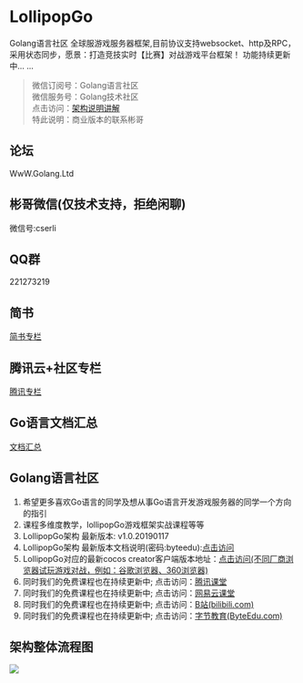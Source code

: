 # LollipopGo 
Golang语言社区  全球服游戏服务器框架,目前协议支持websocket、http及RPC，采用状态同步，愿景：打造竞技实时【比赛】对战游戏平台框架！ 功能持续更新中... ...
>微信订阅号：Golang语言社区<Br/>
>微信服务号：Golang技术社区<Br/>
>  点击访问：[架构说明讲解](http://www.byteedu.com/forum.php?mod=viewthread&tid=306)<Br/>
>  特此说明：商业版本的联系彬哥<Br/>


论坛
--------------
WwW.Golang.Ltd


彬哥微信(仅技术支持，拒绝闲聊)
--------------
微信号:cserli

QQ群
-----------
221273219

简书
-----------
[简书专栏](https://www.jianshu.com/u/9f8cf18345b5)

腾讯云+社区专栏
-----------
[腾讯专栏](https://cloud.tencent.com/developer/column/2170)

Go语言文档汇总
-----------
[文档汇总](http://www.byteedu.com/forum.php?mod=viewthread&tid=25)


Golang语言社区
-----------

<ol>
<li>希望更多喜欢Go语言的同学及想从事Go语言开发游戏服务器的同学一个方向的指引</li>
<li>课程多维度教学，lollipopGo游戏框架实战课程等等</li>
<li>LollipopGo架构 最新版本: v1.0.20190117</li>
<li>LollipopGo架构 最新版本文档说明(密码:byteedu):<a href="http://www.byteedu.com/bytedoc/web/#/item/index" target="_blank">点击访问</a></li>
<li> LollipopGo对应的最新cocos creator客户端版本地址：<a href="http://game1.golang.ltd/20190118/" target="_blank">点击访问(不同厂商浏览器试玩游戏对战，例如：谷歌浏览器、360浏览器)</a> </li>
<li>同时我们的免费课程也在持续更新中; 点击访问：<a href="http://gopher.ke.qq.com" target="_blank">腾讯课堂</a></li>
<li>同时我们的免费课程也在持续更新中; 点击访问：<a href="https://study.163.com/provider/400000000538037/index.htm?share=2&shareId=400000000538037" target="_blank">网易云课堂</a></li>
<li>同时我们的免费课程也在持续更新中; 点击访问：<a href="http://space.bilibili.com/389368547?" target="_blank">B站(bilibili.com)</a></li>
<li>同时我们的免费课程也在持续更新中; 点击访问：<a href="http://www.byteedu.com/forum.php?mod=forumdisplay&fid=36" target="_blank">字节教育(ByteEdu.com)</a></li>
</ol>



架构整体流程图
-----------
<img src="https://github.com/Golangltd/LollipopGo/blob/master/vender/src/LollipopGo/LollipopGo/xmind/LollipopGo%E6%9E%B6%E6%9E%84%E6%8B%93%E6%89%91%E5%9B%BE%20v1.0.20181221.png"/>

 <div class="footer">
 
 </div>
